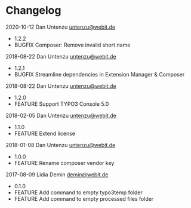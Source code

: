 # Changelog

2020-10-12 Dan Untenzu <untenzu@webit.de>

  * 1.2.2
  * BUGFIX Composer: Remove invalid short name

2018-08-22 Dan Untenzu <untenzu@webit.de>

  * 1.2.1
  * BUGFIX Streamline dependencies in Extension Manager & Composer

2018-08-22 Dan Untenzu <untenzu@webit.de>

  * 1.2.0
  * FEATURE Support TYPO3 Console 5.0

2018-02-05 Dan Untenzu <untenzu@webit.de>

  * 1.1.0
  * FEATURE Extend license

2018-01-08 Dan Untenzu <untenzu@webit.de>

  * 1.0.0
  * FEATURE Rename composer vendor key

2017-08-09 Lidia Demin <demin@webit.de>

  * 0.1.0
  * FEATURE Add command to empty typo3temp folder
  * FEATURE Add command to empty processed files folder
